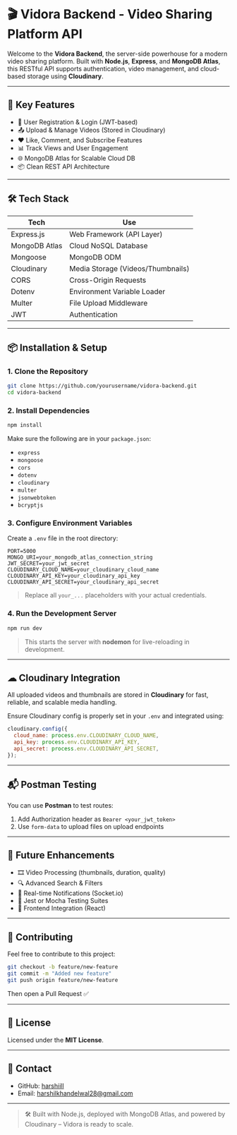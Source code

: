 
# 🎬 Vidora Backend - Video Sharing Platform API

Welcome to the **Vidora Backend**, the server-side powerhouse for a modern video sharing platform. Built with **Node.js**, **Express**, and **MongoDB Atlas**, this RESTful API supports authentication, video management, and cloud-based storage using **Cloudinary**.

---

## 🚀 Key Features

- 🔐 User Registration & Login (JWT-based)
- 📤 Upload & Manage Videos (Stored in Cloudinary)
- ❤️ Like, Comment, and Subscribe Features
- 📊 Track Views and User Engagement
- 🌐 MongoDB Atlas for Scalable Cloud DB
- 📦 Clean REST API Architecture

---

## 🛠 Tech Stack

| Tech        | Use                        |
|-------------|-----------------------------|
| Express.js  | Web Framework (API Layer)   |
| MongoDB Atlas | Cloud NoSQL Database       |
| Mongoose    | MongoDB ODM                 |
| Cloudinary  | Media Storage (Videos/Thumbnails) |
| CORS        | Cross-Origin Requests       |
| Dotenv      | Environment Variable Loader |
| Multer      | File Upload Middleware      |
| JWT         | Authentication              |

---

## 📦 Installation & Setup

### 1. Clone the Repository

```bash
git clone https://github.com/yourusername/vidora-backend.git
cd vidora-backend
```

### 2. Install Dependencies

```bash
npm install
```

Make sure the following are in your `package.json`:
- `express`
- `mongoose`
- `cors`
- `dotenv`
- `cloudinary`
- `multer`
- `jsonwebtoken`
- `bcryptjs`

### 3. Configure Environment Variables

Create a `.env` file in the root directory:

```env
PORT=5000
MONGO_URI=your_mongodb_atlas_connection_string
JWT_SECRET=your_jwt_secret
CLOUDINARY_CLOUD_NAME=your_cloudinary_cloud_name
CLOUDINARY_API_KEY=your_cloudinary_api_key
CLOUDINARY_API_SECRET=your_cloudinary_api_secret
```

> Replace all `your_...` placeholders with your actual credentials.

### 4. Run the Development Server

```bash
npm run dev
```

> This starts the server with **nodemon** for live-reloading in development.

---

## ☁ Cloudinary Integration

All uploaded videos and thumbnails are stored in **Cloudinary** for fast, reliable, and scalable media handling.

Ensure Cloudinary config is properly set in your `.env` and integrated using:

```js
cloudinary.config({
  cloud_name: process.env.CLOUDINARY_CLOUD_NAME,
  api_key: process.env.CLOUDINARY_API_KEY,
  api_secret: process.env.CLOUDINARY_API_SECRET,
});
```

---

## 📬 Postman Testing

You can use **Postman** to test routes:

1. Add Authorization header as `Bearer <your_jwt_token>`
2. Use `form-data` to upload files on upload endpoints

---

## 📌 Future Enhancements

- 🎞 Video Processing (thumbnails, duration, quality)
- 🔍 Advanced Search & Filters
- 🔔 Real-time Notifications (Socket.io)
- 🧪 Jest or Mocha Testing Suites
- 📱 Frontend Integration (React)

---

## 🤝 Contributing

Feel free to contribute to this project:

```bash
git checkout -b feature/new-feature
git commit -m "Added new feature"
git push origin feature/new-feature
```

Then open a Pull Request ✅

---

## 📄 License

Licensed under the **MIT License**.

---

## 📧 Contact

- GitHub: [harshiill](https://github.com/harshiill)
- Email: harshilkhandelwal28@gmail.com

---

> 🛠 Built with Node.js, deployed with MongoDB Atlas, and powered by Cloudinary – Vidora is ready to scale.
